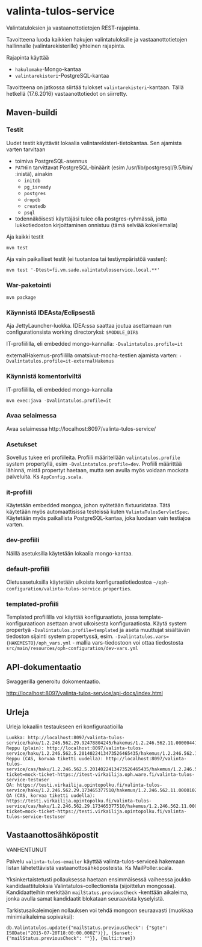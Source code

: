 valinta-tulos-service
=====================

Valintatuloksien ja vastaanottotietojen REST-rajapinta.

Tavoitteena luoda kaikkien hakujen valintatuloksille ja vastaanottotietojen hallinnalle (valintarekisterille) yhteinen rajapinta.

Rajapinta käyttää
* `hakulomake`-Mongo-kantaa
* `valintarekisteri`-PostgreSQL-kantaa

Tavoitteena on jatkossa siirtää tulokset `valintarekisteri`-kantaan. Tällä hetkellä (17.6.2016) vastaanottotiedot on siirretty.

## Maven-buildi

### Testit

Uudet testit käyttävät lokaalia valintarekisteri-tietokantaa. Sen ajamista varten tarvitaan
* toimiva PostgreSQL-asennus
* `PATH`iin tarvittavat PostgreSQL-binäärit (esim /usr/lib/postgresql/9.5/bin/ :inistä), ainakin
   - `initdb`
   - `pg_isready`
   - `postgres`
   - `dropdb`
   - `createdb`
   - `psql`
* todennäköisesti käyttäjäsi tulee olla postgres-ryhmässä, jotta lukkotiedoston kirjoittaminen onnistuu (tämä selviää kokeilemalla)

Aja kaikki testit

`mvn test`

Aja vain paikalliset testit (ei tuotantoa tai testiympäristöä vasten):

`mvn test '-Dtest=fi.vm.sade.valintatulosservice.local.**'`

### War-paketointi

`mvn package`

### Käynnistä IDEAsta/Eclipsestä

Aja JettyLauncher-luokka. IDEA:ssa saattaa joutua asettamaan run configurationsista working directoryksi: `$MODULE_DIR$`

IT-profiililla, eli embedded mongo-kannalla: `-Dvalintatulos.profile=it`

externalHakemus-profiililla omatsivut-mocha-testien ajamista varten: `-Dvalintatulos.profile=it-externalHakemus`

### Käynnistä komentoriviltä

IT-profiililla, eli embedded mongo-kannalla

`mvn exec:java -Dvalintatulos.profile=it`

### Avaa selaimessa

Avaa selaimessa http://localhost:8097/valinta-tulos-service/

### Asetukset

Sovellus tukee eri profiileita. Profiili määritellään `valintatulos.profile` system propertyllä, esim `-Dvalintatulos.profile=dev`.
Profiili määrittää lähinnä, mistä propertyt haetaan, mutta sen avulla myös voidaan mockata palveluita. Ks `AppConfig.scala`.

### it-profiili

Käytetään embedded mongoa, johon syötetään fixtuuridataa. Tätä käytetään myös automaattisissa testeissä kuten `ValintaTulosServletSpec`.
Käytetään myös paikallista PostgreSQL-kantaa, joka luodaan vain testiajoa varten.

### dev-profiili

Näillä asetuksilla käytetään lokaalia mongo-kantaa.

### default-profiili

Oletusasetuksilla käytetään ulkoista konfiguraatiotiedostoa `~/oph-configuration/valinta-tulos-service.properties`.

### templated-profiili

Templated profiililla voi käyttää konfiguraatiota, jossa template-konfiguraatioon asettaan arvot ulkoisesta konfiguraatiosta. Käytä system propertyä `-Dvalintatulos.profile=templated`
ja aseta muuttujat sisältävän tiedoston sijainti system propertyssä, esim. `-Dvalintatulos.vars={HAKEMISTO}/oph_vars.yml` - mallia vars-tiedostoon voi ottaa tiedostosta `src/main/resources/oph-configuration/dev-vars.yml`

## API-dokumentaatio

Swaggerilla generoitu dokomentaatio.

[http://localhost:8097/valinta-tulos-service/api-docs/index.html](http://localhost:8097/valinta-tulos-service/api-docs/index.html)

## Urleja

Urleja lokaaliin testaukseen eri konfiguraatioilla

```
Luokka: http://localhost:8097/valinta-tulos-service/haku/1.2.246.562.29.92478804245/hakemus/1.2.246.562.11.00000441369
Reppu (plain): http://localhost:8097/valinta-tulos-service/haku/1.2.246.562.5.2014022413473526465435/hakemus/1.2.246.562.11.00000442406
Reppu (CAS, korvaa tiketti uudella): http://localhost:8097/valinta-tulos-service/cas/haku/1.2.246.562.5.2014022413473526465435/hakemus/1.2.246.562.11.00000442406?ticket=mock-ticket-https://itest-virkailija.oph.ware.fi/valinta-tulos-service-testuser
QA: https://testi.virkailija.opintopolku.fi/valinta-tulos-service/haku/1.2.246.562.29.173465377510/hakemus/1.2.246.562.11.00001021871
QA (CAS, korvaa tiketti uudella): https://testi.virkailija.opintopolku.fi/valinta-tulos-service/cas/haku/1.2.246.562.29.173465377510/hakemus/1.2.246.562.11.00001021871?ticket=mock-ticket-https://testi.virkailija.opintopolku.fi/valinta-tulos-service-testuser
```

## Vastaanottosähköpostit

VANHENTUNUT

Palvelu `valinta-tulos-emailer` käyttää valinta-tulos-serviceä hakemaan listan lähetettävistä vastaanottosähköposteista. Ks MailPoller.scala.

Yksinkertaistetusti pollauksessa haetaan ensimmäisessä vaiheessa joukko kandidaattituloksia Valintatulos-collectionista (sijoittelun mongossa). Kandidaatteihin merkitään `mailStatus.previousCheck` -kenttään aikaleima, jonka avulla samat kandidaatit blokataan seuraavista kyselyistä.

Tarkistusaikaleimojen nollauksen voi tehdä mongoon seuraavasti (muokkaa minimiaikaleima sopivaksi):

    db.Valintatulos.update({"mailStatus.previousCheck": {"$gte": ISODate("2015-07-20T18:00:00.000Z")}}, {$unset: {"mailStatus.previousCheck": ""}}, {multi:true})
